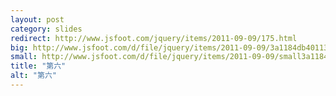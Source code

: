 ```yaml
---
layout: post
category: slides
redirect: http://www.jsfoot.com/jquery/items/2011-09-09/175.html
big: http://www.jsfoot.com/d/file/jquery/items/2011-09-09/3a1184db401138d6443a1b5f42cb289b.jpg
small: http://www.jsfoot.com/d/file/jquery/items/2011-09-09/small3a1184db401138d6443a1b5f42cb289b.jpg
title: "第六"
alt: "第六"
---
```

